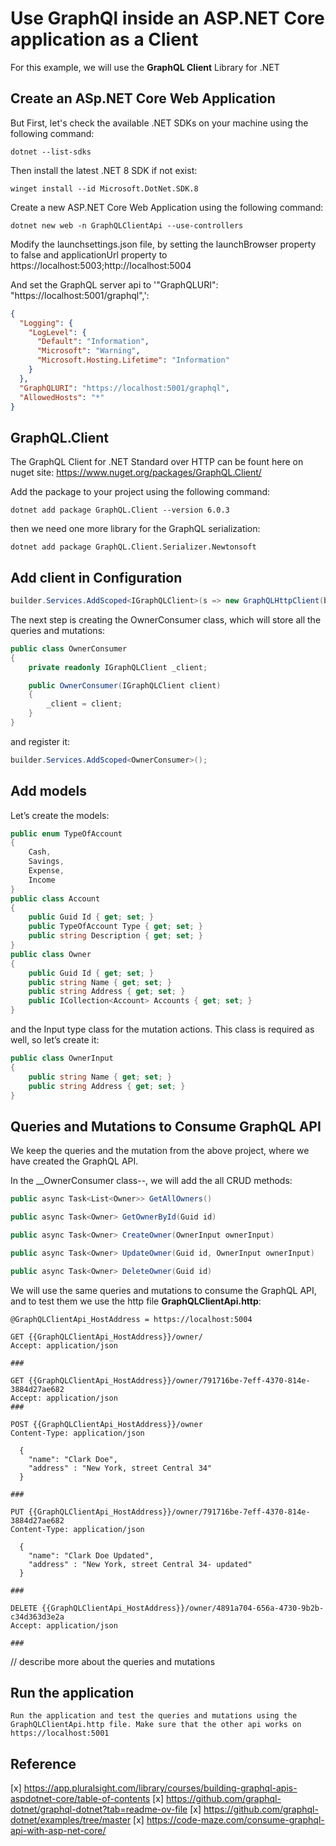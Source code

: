﻿# Use GraphQl inside an ASP.NET Core application as a Client

For this example, we will use the __GraphQL Client__ Library for .NET

## Create an ASp.NET Core Web Application

But First, let's check the available .NET SDKs on your machine using the following command:
```
dotnet --list-sdks
```

Then install the latest .NET 8 SDK if not exist:
```
winget install --id Microsoft.DotNet.SDK.8
```

Create a new ASP.NET Core Web Application using the following command:
```
dotnet new web -n GraphQLClientApi --use-controllers
```

Modify the launchsettings.json file, by setting the launchBrowser property to false and applicationUrl property to https://localhost:5003;http://localhost:5004

And set the GraphQL server api to '"GraphQLURI": "https://localhost:5001/graphql",':
```json	
{
  "Logging": {
    "LogLevel": {
      "Default": "Information",
      "Microsoft": "Warning",
      "Microsoft.Hosting.Lifetime": "Information"
    }
  },
  "GraphQLURI": "https://localhost:5001/graphql",
  "AllowedHosts": "*"
}
```

## GraphQL.Client 
The GraphQL Client for .NET Standard over HTTP can be fount here on nuget site: https://www.nuget.org/packages/GraphQL.Client/

Add the package to your project using the following command:
```
dotnet add package GraphQL.Client --version 6.0.3
```
then we need one more library for the GraphQL serialization:
```
dotnet add package GraphQL.Client.Serializer.Newtonsoft
```

## Add client in Configuration
```csharp
builder.Services.AddScoped<IGraphQLClient>(s => new GraphQLHttpClient(builder.Configuration["GraphQLURI"], new NewtonsoftJsonSerializer()));
```

The next step is creating the OwnerConsumer class, which will store all the queries and mutations:

```csharp
public class OwnerConsumer
{
    private readonly IGraphQLClient _client;

    public OwnerConsumer(IGraphQLClient client)
    {
        _client = client;
    }
}
```

and register it:
```csharp
builder.Services.AddScoped<OwnerConsumer>();
```

## Add models

Let’s create the models:
```csharp
public enum TypeOfAccount
{
    Cash,
    Savings,
    Expense,
    Income
}
public class Account
{
    public Guid Id { get; set; }
    public TypeOfAccount Type { get; set; }
    public string Description { get; set; }
}
public class Owner
{
    public Guid Id { get; set; }
    public string Name { get; set; }
    public string Address { get; set; }
    public ICollection<Account> Accounts { get; set; }
}
```

and the Input type class for the mutation actions. This class is required as well, so let’s create it:
```csharp
public class OwnerInput
{
    public string Name { get; set; }
    public string Address { get; set; }
}
```

## Queries and Mutations to Consume GraphQL API

We keep the queries and the mutation from the above project, where we have created the GraphQL API. 

In the __OwnerConsumer class--, we will add the all CRUD methods:

```csharp
public async Task<List<Owner>> GetAllOwners()

public async Task<Owner> GetOwnerById(Guid id)

public async Task<Owner> CreateOwner(OwnerInput ownerInput)

public async Task<Owner> UpdateOwner(Guid id, OwnerInput ownerInput)

public async Task<Owner> DeleteOwner(Guid id)
```


We will use the same queries and mutations to consume the GraphQL API,
and to test them we use the http file __GraphQLClientApi.http__:

```http
@GraphQLClientApi_HostAddress = https://localhost:5004

GET {{GraphQLClientApi_HostAddress}}/owner/
Accept: application/json

###

GET {{GraphQLClientApi_HostAddress}}/owner/791716be-7eff-4370-814e-3884d27ae682
Accept: application/json
###

POST {{GraphQLClientApi_HostAddress}}/owner
Content-Type: application/json

  {
    "name": "Clark Doe",
    "address" : "New York, street Central 34"
  }

###

PUT {{GraphQLClientApi_HostAddress}}/owner/791716be-7eff-4370-814e-3884d27ae682
Content-Type: application/json

  {
    "name": "Clark Doe Updated",
    "address" : "New York, street Central 34- updated"
  }
 
###
  
DELETE {{GraphQLClientApi_HostAddress}}/owner/4891a704-656a-4730-9b2b-c34d363d3e2a
Accept: application/json

###
```

// describe more about the queries and mutations
    
## Run the application
    Run the application and test the queries and mutations using the GraphQLClientApi.http file. Make sure that the other api works on https://localhost:5001



## Reference
[x] https://app.pluralsight.com/library/courses/building-graphql-apis-aspdotnet-core/table-of-contents
[x] https://github.com/graphql-dotnet/graphql-dotnet?tab=readme-ov-file
[x] https://github.com/graphql-dotnet/examples/tree/master
[x] https://code-maze.com/consume-graphql-api-with-asp-net-core/
